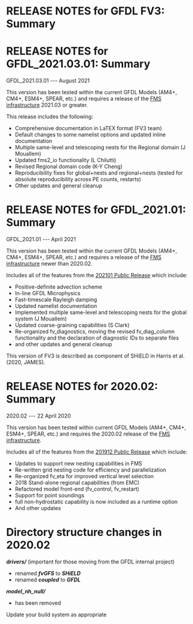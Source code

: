 # RELEASE NOTES for GFDL FV3: Summary

# RELEASE NOTES for GFDL_2021.03.01: Summary
GFDL_2021.03.01 --- August 2021

This version has been tested within the current GFDL Models (AM4+, CM4+, ESM4+, SPEAR, etc.) and requires a
release of the [FMS infrastructure](https://github.com/NOAA-GFDL/FMS) 2021.03 or greater.

This release includes the following:

- Comprehensive documentation in LaTEX format (FV3 team)
- Default changes to some namelist options and updated inline documentation
- Multiple same-level and telescoping nests for the Regional domain (J Mouallem)
- Updated fms2_io functionality (L Chilutti)
- Revised Regional domain code (K-Y Cheng)
- Reproducibility fixes for global+nests and regional+nests (tested for absolute reproducibility across PE counts, restarts)
- Other updates and general cleanup


# RELEASE NOTES for GFDL_2021.01: Summary
GFDL_2021.01 --- April 2021

This version has been tested within the current GFDL Models (AM4+, CM4+, ESM4+, SPEAR, etc.) and requires a
release of the [FMS infrastructure](https://github.com/NOAA-GFDL/FMS) newer than 2020.02.

Includes all of the features from the [202101 Public Release](https://github.com/NOAA-GFDL/GFDL_atmos_cubed_sphere/releases/tag/FV3-202101-public) which include:

- Positive-definite advection scheme
- In-line GFDL Microphysics
- Fast-timescale Rayleigh damping
- Updated namelist documentation
- Implemented multiple same-level and telescoping nests for the global system (J Mouallem)
- Updated coarse-graining capabilities (S Clark)
- Re-organized fv_diagnostics, moving the revised fv_diag_column functionality and the declaration of diagnostic IDs to separate files
- and other updates and general cleanup

This version of FV3 is described as component of SHiELD in Harris et al. (2020, JAMES).


# RELEASE NOTES for 2020.02: Summary
2020.02 --- 22 April 2020

This version has been tested within current GFDL Models (AM4+, CM4+, ESM4+, SPEAR, etc.) and requires the 2020.02 release of the [FMS infrastructure](https://github.com/NOAA-GFDL/FMS).

Includes all of the features from the [201912 Public Release](https://github.com/NOAA-GFDL/GFDL_atmos_cubed_sphere/releases/tag/201912_public_release) which include:

- Updates to support new nesting capabilities in FMS
- Re-written grid nesting code for efficiency and parallelization
- Re-organized fv_eta for improved vertical level selection
- 2018 Stand-alone regional capabilities (from EMC)
- Refactored model front-end (fv_control, fv_restart)
- Support for point soundings
- full non-hydrostatic capability is now included as a runtime option
- And other updates

# Directory structure changes in 2020.02

***drivers/***  (important for those moving from the GFDL internal project)
  - renamed ***fvGFS*** to ***SHiELD***
  - renamed ***coupled*** to ***GFDL***

***model_nh_null/***
  - has been removed

Update your build system as appropriate
